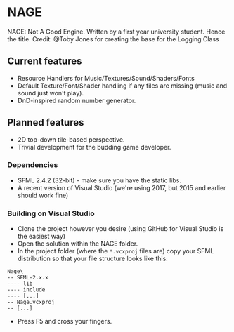 # NAGE
NAGE: Not A Good Engine. Written by a first year university student. Hence the title.
Credit: @Toby Jones for creating the base for the Logging Class
## Current features
  * Resource Handlers for Music/Textures/Sound/Shaders/Fonts
  * Default Texture/Font/Shader handling if any files are missing (music and sound just won't play).
  * DnD-inspired random number generator.
  
## Planned features
  * 2D top-down tile-based perspective.
  * Trivial development for the budding game developer.

### Dependencies
  * SFML 2.4.2 (32-bit) - make sure you have the static libs.
  * A recent version of Visual Studio (we're using 2017, but 2015 and earlier should work fine)

### Building on Visual Studio
  * Clone the project however you desire (using GitHub for Visual Studio is the easiest way)
  * Open the solution within the NAGE folder.
  * In the project folder (where the `*.vcxproj` files are) copy your SFML distribution so that your file structure looks like this:
  ```
  Nage\
  -- SFML-2.x.x
  ---- lib
  ---- include
  ---- [...]
  -- Nage.vcxproj
  -- [...]
  ```
  * Press F5 and cross your fingers.

